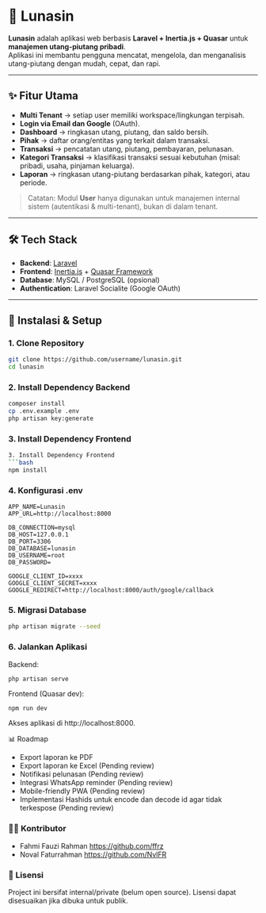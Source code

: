 # 🧾 Lunasin

**Lunasin** adalah aplikasi web berbasis **Laravel + Inertia.js + Quasar** untuk **manajemen utang-piutang pribadi**.  
Aplikasi ini membantu pengguna mencatat, mengelola, dan menganalisis utang-piutang dengan mudah, cepat, dan rapi.

---

## ✨ Fitur Utama

-   **Multi Tenant** → setiap user memiliki workspace/lingkungan terpisah.
-   **Login via Email dan Google** (OAuth).
-   **Dashboard** → ringkasan utang, piutang, dan saldo bersih.
-   **Pihak** → daftar orang/entitas yang terkait dalam transaksi.
-   **Transaksi** → pencatatan utang, piutang, pembayaran, pelunasan.
-   **Kategori Transaksi** → klasifikasi transaksi sesuai kebutuhan (misal: pribadi, usaha, pinjaman keluarga).
-   **Laporan** → ringkasan utang-piutang berdasarkan pihak, kategori, atau periode.

> Catatan: Modul **User** hanya digunakan untuk manajemen internal sistem (autentikasi & multi-tenant), bukan di dalam tenant.

---

## 🛠️ Tech Stack

-   **Backend**: [Laravel](https://laravel.com/)
-   **Frontend**: [Inertia.js](https://inertiajs.com/) + [Quasar Framework](https://quasar.dev/)
-   **Database**: MySQL / PostgreSQL (opsional)
-   **Authentication**: Laravel Socialite (Google OAuth)

---

## 🚀 Instalasi & Setup

### 1. Clone Repository

```bash
git clone https://github.com/username/lunasin.git
cd lunasin
```

### 2. Install Dependency Backend

```bash
composer install
cp .env.example .env
php artisan key:generate
```

### 3. Install Dependency Frontend

````bash
3. Install Dependency Frontend
```bash
npm install
````

### 4. Konfigurasi .env

```env
APP_NAME=Lunasin
APP_URL=http://localhost:8000

DB_CONNECTION=mysql
DB_HOST=127.0.0.1
DB_PORT=3306
DB_DATABASE=lunasin
DB_USERNAME=root
DB_PASSWORD=

GOOGLE_CLIENT_ID=xxxx
GOOGLE_CLIENT_SECRET=xxxx
GOOGLE_REDIRECT=http://localhost:8000/auth/google/callback
```

### 5. Migrasi Database

```bash
php artisan migrate --seed
```

### 6. Jalankan Aplikasi

Backend:

```code
php artisan serve
```

Frontend (Quasar dev):

```bash
npm run dev
```

Akses aplikasi di http://localhost:8000.

📊 Roadmap

-   Export laporan ke PDF
-   Export laporan ke Excel (Pending review)
-   Notifikasi pelunasan (Pending review)
-   Integrasi WhatsApp reminder (Pending review)
-   Mobile-friendly PWA (Pending review)
-   Implementasi Hashids untuk encode dan decode id agar tidak terkespose (Pending review)

### 👨‍💻 Kontributor

-   Fahmi Fauzi Rahman https://github.com/ffrz
-   Noval Faturrahman https://github.com/NvlFR

### 📜 Lisensi

Project ini bersifat internal/private (belum open source).
Lisensi dapat disesuaikan jika dibuka untuk publik.
